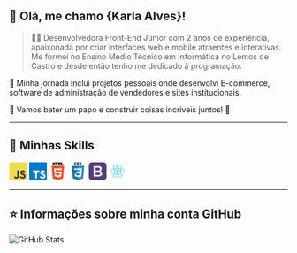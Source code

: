 ## 💜 Olá, me chamo <strong>{Karla Alves}!</strong>

 >👩‍💻 Desenvolvedora Front-End Júnior com 2 anos de experiência, apaixonada por criar interfaces web e mobile atraentes e interativas. Me formei no Ensino Médio Técnico em Informática no Lemos de Castro e desde então tenho me dedicado à programação.

 💼 Minha jornada inclui projetos pessoais onde desenvolvi E-commerce, software de administração de vendedores e sites institucionais. 

💬 Vamos bater um papo e construir coisas incríveis juntos! 🚀

---

## 🚀 Minhas Skills

<code><img height="32" src="https://raw.githubusercontent.com/github/explore/80688e429a7d4ef2fca1e82350fe8e3517d3494d/topics/javascript/javascript.png" alt="Javascript"/></code>
<code><img height="32" src="https://raw.githubusercontent.com/github/explore/80688e429a7d4ef2fca1e82350fe8e3517d3494d/topics/typescript/typescript.png" alt="Typescript"/></code>
<code><img height="32" src="https://raw.githubusercontent.com/github/explore/80688e429a7d4ef2fca1e82350fe8e3517d3494d/topics/html/html.png" alt="HTML5"/></code>
<code><img height="32" src="https://raw.githubusercontent.com/github/explore/80688e429a7d4ef2fca1e82350fe8e3517d3494d/topics/css/css.png" alt="CSS"/></code>
<code><img height="32" src="https://raw.githubusercontent.com/github/explore/80688e429a7d4ef2fca1e82350fe8e3517d3494d/topics/bootstrap/bootstrap.png" alt="Bootstrap"/></code>
<code><img height="32" src="https://raw.githubusercontent.com/github/explore/80688e429a7d4ef2fca1e82350fe8e3517d3494d/topics/react/react.png" alt="React"/></code>

---

## ⭐ Informações sobre minha conta GitHub

![GitHub Stats](https://github-readme-stats.vercel.app/api?username=KarlaAlvesDinelli&show_icons=true)

